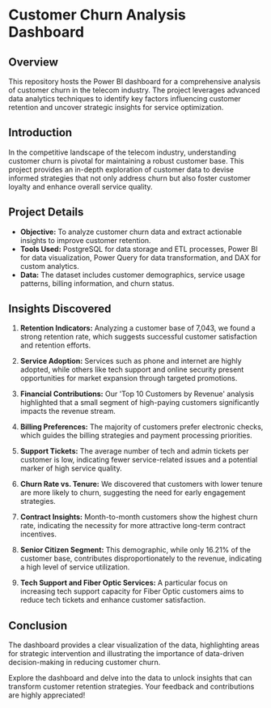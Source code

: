 
# Customer Churn Analysis Dashboard

## Overview
This repository hosts the Power BI dashboard for a comprehensive analysis of customer churn in the telecom industry. The project leverages advanced data analytics techniques to identify key factors influencing customer retention and uncover strategic insights for service optimization.

## Introduction
In the competitive landscape of the telecom industry, understanding customer churn is pivotal for maintaining a robust customer base. This project provides an in-depth exploration of customer data to devise informed strategies that not only address churn but also foster customer loyalty and enhance overall service quality.

## Project Details

- **Objective:** To analyze customer churn data and extract actionable insights to improve customer retention.
- **Tools Used:** PostgreSQL for data storage and ETL processes, Power BI for data visualization, Power Query for data transformation, and DAX for custom analytics.
- **Data:** The dataset includes customer demographics, service usage patterns, billing information, and churn status.


## Insights Discovered

1. **Retention Indicators:** Analyzing a customer base of 7,043, we found a strong retention rate, which suggests successful customer satisfaction and retention efforts.

2. **Service Adoption:** Services such as phone and internet are highly adopted, while others like tech support and online security present opportunities for market expansion through targeted promotions.

3. **Financial Contributions:** Our 'Top 10 Customers by Revenue' analysis highlighted that a small segment of high-paying customers significantly impacts the revenue stream.

4. **Billing Preferences:** The majority of customers prefer electronic checks, which guides the billing strategies and payment processing priorities.

5. **Support Tickets:** The average number of tech and admin tickets per customer is low, indicating fewer service-related issues and a potential marker of high service quality.

6. **Churn Rate vs. Tenure:** We discovered that customers with lower tenure are more likely to churn, suggesting the need for early engagement strategies.

7. **Contract Insights:** Month-to-month customers show the highest churn rate, indicating the necessity for more attractive long-term contract incentives.

8. **Senior Citizen Segment:** This demographic, while only 16.21% of the customer base, contributes disproportionately to the revenue, indicating a high level of service utilization.

9. **Tech Support and Fiber Optic Services:** A particular focus on increasing tech support capacity for Fiber Optic customers aims to reduce tech tickets and enhance customer satisfaction.

## Conclusion
The dashboard provides a clear visualization of the data, highlighting areas for strategic intervention and illustrating the importance of data-driven decision-making in reducing customer churn.



Explore the dashboard and delve into the data to unlock insights that can transform customer retention strategies. Your feedback and contributions are highly appreciated!
